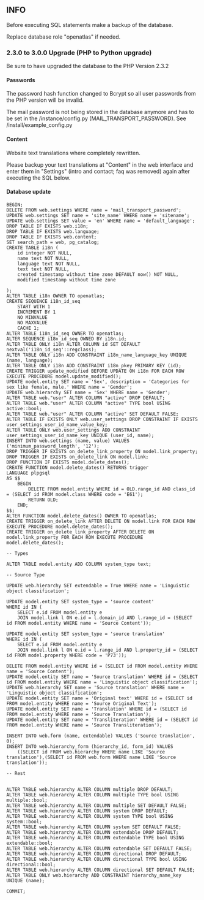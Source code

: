 ## INFO

Before executing SQL statements make a backup of the database.

Replace database role "openatlas" if needed.

### 2.3.0 to 3.0.0 Upgrade (PHP to Python upgrade)

Be sure to have upgraded the database to the PHP Version 2.3.2

#### Passwords

The password hash function changed to Bcrypt so all user passwords from the PHP version will be
invalid.

The mail password is not being stored in the database anymore and has to be set in the
/instance/config.py (MAIL_TRANSPORT_PASSWORD). See /install/example_config.py

#### Content

Website text translations where completely rewritten.

Please backup your text translations at "Content" in the web interface and
enter them in "Settings" (intro and contact; faq was removed) again after executing the SQL below.

#### Database update

    BEGIN;
    DELETE FROM web.settings WHERE name = 'mail_transport_password';
    UPDATE web.settings SET name = 'site_name' WHERE name = 'sitename';
    UPDATE web.settings SET value = 'en' WHERE name = 'default_language';
    DROP TABLE IF EXISTS web.i18n;
    DROP TABLE IF EXISTS web.language;
    DROP TABLE IF EXISTS web.content;
    SET search_path = web, pg_catalog;
    CREATE TABLE i18n (
        id integer NOT NULL,
        name text NOT NULL,
        language text NOT NULL,
        text text NOT NULL,
        created timestamp without time zone DEFAULT now() NOT NULL,
        modified timestamp without time zone

    );
    ALTER TABLE i18n OWNER TO openatlas;
    CREATE SEQUENCE i18n_id_seq
        START WITH 1
        INCREMENT BY 1
        NO MINVALUE
        NO MAXVALUE
        CACHE 1;
    ALTER TABLE i18n_id_seq OWNER TO openatlas;
    ALTER SEQUENCE i18n_id_seq OWNED BY i18n.id;
    ALTER TABLE ONLY i18n ALTER COLUMN id SET DEFAULT nextval('i18n_id_seq'::regclass);
    ALTER TABLE ONLY i18n ADD CONSTRAINT i18n_name_language_key UNIQUE (name, language);
    ALTER TABLE ONLY i18n ADD CONSTRAINT i18n_pkey PRIMARY KEY (id);
    CREATE TRIGGER update_modified BEFORE UPDATE ON i18n FOR EACH ROW EXECUTE PROCEDURE model.update_modified();
    UPDATE model.entity SET name = 'Sex', description = 'Categories for sex like female, male.' WHERE name = 'Gender';
    UPDATE web.hierarchy SET name = 'Sex' WHERE name = 'Gender';
    ALTER TABLE web."user" ALTER COLUMN "active" DROP DEFAULT;
    ALTER TABLE web."user" ALTER COLUMN "active" TYPE bool USING active::bool;
    ALTER TABLE web."user" ALTER COLUMN "active" SET DEFAULT FALSE;
    ALTER TABLE IF EXISTS ONLY web.user_settings DROP CONSTRAINT IF EXISTS user_settings_user_id_name_value_key;
    ALTER TABLE ONLY web.user_settings ADD CONSTRAINT user_settings_user_id_name_key UNIQUE (user_id, name);
    INSERT INTO web.settings (name, value) VALUES ('minimum_password_length', '12');
    DROP TRIGGER IF EXISTS on_delete_link_property ON model.link_property;
    DROP TRIGGER IF EXISTS on_delete_link ON model.link;
    DROP FUNCTION IF EXISTS model.delete_dates();
    CREATE FUNCTION model.delete_dates() RETURNS trigger
    LANGUAGE plpgsql
    AS $$
        BEGIN
            DELETE FROM model.entity WHERE id = OLD.range_id AND class_id = (SELECT id FROM model.class WHERE code = 'E61');
            RETURN OLD;
        END;
    $$;
    ALTER FUNCTION model.delete_dates() OWNER TO openatlas;
    CREATE TRIGGER on_delete_link AFTER DELETE ON model.link FOR EACH ROW EXECUTE PROCEDURE model.delete_dates();
    CREATE TRIGGER on_delete_link_property AFTER DELETE ON model.link_property FOR EACH ROW EXECUTE PROCEDURE model.delete_dates();

    -- Types

    ALTER TABLE model.entity ADD COLUMN system_type text;

    -- Source Type

    UPDATE web.hierarchy SET extendable = True WHERE name = 'Linguistic object classification';

    UPDATE model.entity SET system_type = 'source content'
    WHERE id IN (
        SELECT e.id FROM model.entity e
        JOIN model.link l ON e.id = l.domain_id AND l.range_id = (SELECT id FROM model.entity WHERE name = 'Source Content'));

    UPDATE model.entity SET system_type = 'source translation'
    WHERE id IN (
        SELECT e.id FROM model.entity e
        JOIN model.link l ON e.id = l.range_id AND l.property_id = (SELECT id FROM model.property WHERE code = 'P73'));

    DELETE FROM model.entity WHERE id = (SELECT id FROM model.entity WHERE name = 'Source Content');
    UPDATE model.entity SET name = 'Source translation' WHERE id = (SELECT id FROM model.entity WHERE name = 'Linguistic object classification');
    UPDATE web.hierarchy SET name = 'Source translation' WHERE name = 'Linguistic object classification';
    UPDATE model.entity SET name = 'Original text' WHERE id = (SELECT id FROM model.entity WHERE name = 'Source Original Text');
    UPDATE model.entity SET name = 'Translation' WHERE id = (SELECT id FROM model.entity WHERE name = 'Source Translation');
    UPDATE model.entity SET name = 'Transliteration' WHERE id = (SELECT id FROM model.entity WHERE name = 'Source Transliteration');

    INSERT INTO web.form (name, extendable) VALUES ('Source translation', 0);
    INSERT INTO web.hierarchy_form (hierarchy_id, form_id) VALUES
        ((SELECT id FROM web.hierarchy WHERE name LIKE 'Source translation'),(SELECT id FROM web.form WHERE name LIKE 'Source translation'));

    -- Rest


    ALTER TABLE web.hierarchy ALTER COLUMN multiple DROP DEFAULT;
    ALTER TABLE web.hierarchy ALTER COLUMN multiple TYPE bool USING multiple::bool;
    ALTER TABLE web.hierarchy ALTER COLUMN multiple SET DEFAULT FALSE;
    ALTER TABLE web.hierarchy ALTER COLUMN system DROP DEFAULT;
    ALTER TABLE web.hierarchy ALTER COLUMN system TYPE bool USING system::bool;
    ALTER TABLE web.hierarchy ALTER COLUMN system SET DEFAULT FALSE;
    ALTER TABLE web.hierarchy ALTER COLUMN extendable DROP DEFAULT;
    ALTER TABLE web.hierarchy ALTER COLUMN extendable TYPE bool USING extendable::bool;
    ALTER TABLE web.hierarchy ALTER COLUMN extendable SET DEFAULT FALSE;
    ALTER TABLE web.hierarchy ALTER COLUMN directional DROP DEFAULT;
    ALTER TABLE web.hierarchy ALTER COLUMN directional TYPE bool USING directional::bool;
    ALTER TABLE web.hierarchy ALTER COLUMN directional SET DEFAULT FALSE;
    ALTER TABLE ONLY web.hierarchy ADD CONSTRAINT hierarchy_name_key UNIQUE (name);

    COMMIT;
